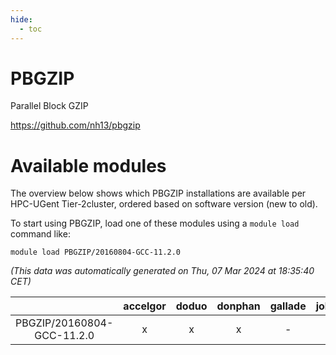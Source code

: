 ```yaml
---
hide:
  - toc
---
```


PBGZIP
======


Parallel Block GZIP

https://github.com/nh13/pbgzip
# Available modules


The overview below shows which PBGZIP installations are available per HPC-UGent Tier-2cluster, ordered based on software version (new to old).

To start using PBGZIP, load one of these modules using a `module load` command like:

```shell
module load PBGZIP/20160804-GCC-11.2.0
```

*(This data was automatically generated on Thu, 07 Mar 2024 at 18:35:40 CET)*  

| |accelgor|doduo|donphan|gallade|joltik|skitty|
| :---: | :---: | :---: | :---: | :---: | :---: | :---: |
|PBGZIP/20160804-GCC-11.2.0|x|x|x|-|x|x|

